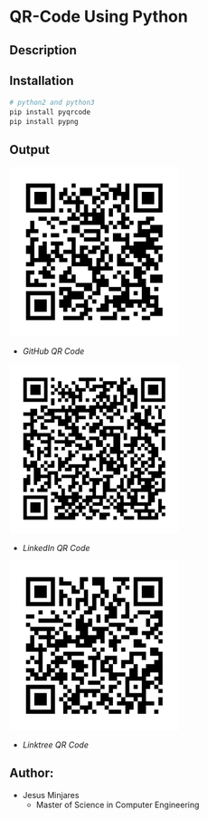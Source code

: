 # **QR-Code Using Python**

## **Description**

## **Installation**
~~~bash
# python2 and python3
pip install pyqrcode
pip install pypng
~~~
## **Output**

<img width="300" height ="300" src="QR-Code Test/GitHub/gitHub.png"> <br>
  - *GitHub QR Code*

<img width="300" height ="300" src="QR-Code Test/LinkedIn/linkedIn.png"> <br>
  - *LinkedIn QR Code*

<img width="300" height ="300" src="QR-Code Test/Linktree/linktree.png"> <br>
  - *Linktree QR Code*

## Author:
* Jesus Minjares
  * Master of Science in Computer Engineering